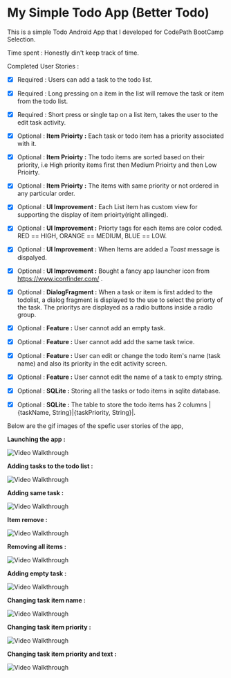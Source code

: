 # My Simple Todo App (Better Todo)

This is a simple Todo Android App that I developed for CodePath BootCamp Selection.


Time spent : Honestly din't keep track of time.

Completed User Stories :
 * [x] Required : Users can add a task to the todo list.
 * [x] Required : Long pressing on a item in the list will remove the task or item from the todo list.
 * [x] Required : Short press or single tap on a list item, takes the user to the edit task activity.
 
 * [x] Optional : **Item Prioirty :** Each task or todo item has a priority associated with it.
 * [x] Optional : **Item Prioirty :** The todo items are sorted based on their priority, i.e High priority items first then Medium Prioirty and then Low Prioirty. 
 * [x] Optional : **Item Prioirty :** The items with same priority or not ordered in any particular order.
 * [x] Optional : **UI Improvement :**  Each List item has custom view for supporting the display of item prioirty(right allinged).
 * [x] Optional : **UI Improvement :** Priorty tags for each items are color coded. RED == HIGH, ORANGE == MEDIUM, BLUE == LOW.
 * [x] Optional : **UI Improvement :** When Items are added a *Toast* message is dispalyed.
 * [x] Optional : **UI Improvement :** Bought a fancy app launcher icon from https://www.iconfinder.com/ .
 * [x] Optional : **DialogFragment :** When a task or item is first added to the todolist, a dialog fragment is displayed to the use to select the priorty of the task. The prioritys are displayed as a radio buttons inside a radio group.
 * [x] Optional : **Feature :** User cannot add an empty task.
 * [x] Optional : **Feature :** User cannot add add the same task twice.
 * [x] Optional : **Feature :** User can edit or change the todo item's name (task name) and also its priority in the edit activity screen.
 * [x] Optional : **Feature :** User cannot edit the name of a task to empty string.
 * [x] Optional : **SQLite :** Storing all the tasks or todo items in sqlite database.
 * [x] Optional : **SQLite :** The table to store the todo items has 2 columns |{taskName, String}|{taskPriority, String}|.


Below are the gif images of the spefic user stories of the app,

**Launching the app :**

![Video Walkthrough](AppLaunch.gif)

**Adding tasks to the todo list :**

![Video Walkthrough](AddingTasks.gif)

**Adding same task :**

![Video Walkthrough](SameTask.gif)

**Item remove :**

![Video Walkthrough](ItemRemove.gif)

**Removing all items :**

![Video Walkthrough](RemovingAllItems.gif)

**Adding empty task :**

![Video Walkthrough](AddingEmptyTask.gif)

**Changing task item name :**

![Video Walkthrough](EditingItemTextAlone.gif)

**Changing task item priority :**

![Video Walkthrough](ChangingItemPriorityAlone.gif)

**Changing task item priority and text :**

![Video Walkthrough](TextAndPriorityChange.gif)

